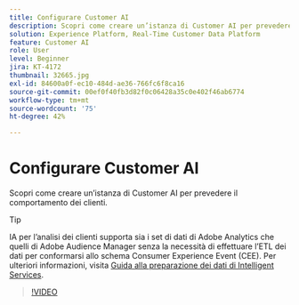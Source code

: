 ```yaml
---
title: Configurare Customer AI
description: Scopri come creare un’istanza di Customer AI per prevedere il comportamento dei clienti.
solution: Experience Platform, Real-Time Customer Data Platform
feature: Customer AI
role: User
level: Beginner
jira: KT-4172
thumbnail: 32665.jpg
exl-id: 84600a0f-ec10-484d-ae36-766fc6f8ca16
source-git-commit: 00ef0f40fb3d82f0c06428a35c0e402f46ab6774
workflow-type: tm+mt
source-wordcount: '75'
ht-degree: 42%

---
```


# Configurare Customer AI

Scopri come creare un’istanza di Customer AI per prevedere il comportamento dei clienti.

>[!TIP]
>
>IA per l’analisi dei clienti supporta sia i set di dati di Adobe Analytics che quelli di Adobe Audience Manager senza la necessità di effettuare l’ETL dei dati per conformarsi allo schema Consumer Experience Event (CEE). Per ulteriori informazioni, visita [Guida alla preparazione dei dati di Intelligent Services](https://experienceleague.adobe.com/docs/experience-platform/intelligent-services/data-preparation.html).

>[!VIDEO](https://video.tv.adobe.com/v/32665?learn=on)
